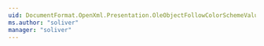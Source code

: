 ```yaml
---
uid: DocumentFormat.OpenXml.Presentation.OleObjectFollowColorSchemeValues
ms.author: "soliver"
manager: "soliver"
---
```

